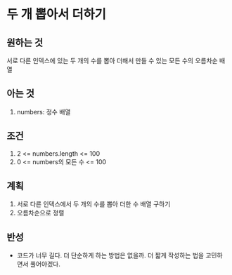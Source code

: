 # 두 개 뽑아서 더하기

## 원하는 것

서로 다른 인덱스에 있는 두 개의 수를 뽑아 더해서 만들 수 있는 모든 수의 오름차순 배열

## 아는 것

1. numbers: 정수 배열

## 조건

1. 2 <= numbers.length <= 100
1. 0 <= numbers의 모든 수 <= 100

## 계획

1. 서로 다른 인덱스에서 두 개의 수를 뽑아 더한 수 배열 구하기
2. 오름차순으로 정렬

## 반성

- 코드가 너무 길다. 더 단순하게 하는 방법은 없을까. 더 짧게 작성하는 법을 고민하면서 풀어야겠다. 
